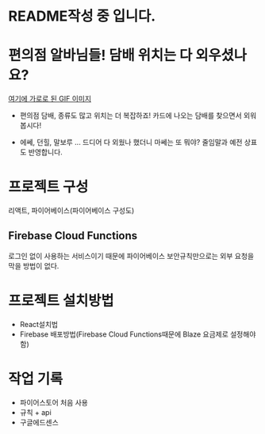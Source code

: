 # README작성 중 입니다.

# 편의점 알바님들! 담배 위치는 다 외우셨나요?

[여기에 가로로 된 GIF 이미지]()

- 편의점 담배, 종류도 많고 위치는 더 복잡하죠! 카드에 나오는 담배를 찾으면서 외워봅시다!

- 에쎄, 던힐, 말보루 ... 드디어 다 외웠나 했더니 마쎄는 또 뭐야? 줄임말과 예전 상표도 반영합니다.

# 프로젝트 구성

리액트, 파이어베이스(파이어베이스 구성도)

## Firebase Cloud Functions

로그인 없이 사용하는 서비스이기 때문에 파이어베이스 보안규칙만으로는 외부 요청을 막을 방법이 없다.

# 프로젝트 설치방법

- React설치법
- Firebase 배포방법(Firebase Cloud Functions때문에 Blaze 요금제로 설정해야함)

# 작업 기록

- 파이어스토어 처음 사용
- 규칙 + api
- 구글에드센스
